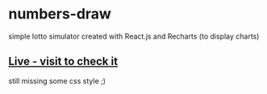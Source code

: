 # numbers-draw
simple lotto simulator created with React.js and Recharts (to display charts)

## [Live - visit to check it](https://memeraki.github.io/numbers-draw/)

still missing some css style ;)
